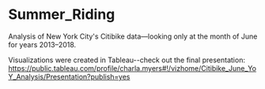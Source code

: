 # Summer_Riding
Analysis of New York City's Citibike data—looking only at the month of June for years 2013–2018.

Visualizations were created in Tableau--check out the final presentation:
https://public.tableau.com/profile/charla.myers#!/vizhome/Citibike_June_YoY_Analysis/Presentation?publish=yes
